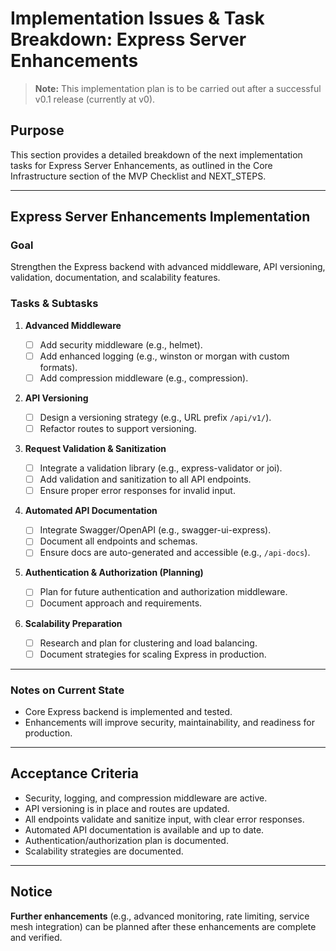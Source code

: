 # Implementation Issues & Task Breakdown: Express Server Enhancements

> **Note:** This implementation plan is to be carried out after a successful v0.1 release (currently at v0).

## Purpose

This section provides a detailed breakdown of the next implementation tasks for Express Server Enhancements, as outlined in the Core Infrastructure section of the MVP Checklist and NEXT_STEPS.

---

## Express Server Enhancements Implementation

### Goal

Strengthen the Express backend with advanced middleware, API versioning, validation, documentation, and scalability features.

### Tasks & Subtasks

1. **Advanced Middleware**

   - [ ] Add security middleware (e.g., helmet).
   - [ ] Add enhanced logging (e.g., winston or morgan with custom formats).
   - [ ] Add compression middleware (e.g., compression).

2. **API Versioning**

   - [ ] Design a versioning strategy (e.g., URL prefix `/api/v1/`).
   - [ ] Refactor routes to support versioning.

3. **Request Validation & Sanitization**

   - [ ] Integrate a validation library (e.g., express-validator or joi).
   - [ ] Add validation and sanitization to all API endpoints.
   - [ ] Ensure proper error responses for invalid input.

4. **Automated API Documentation**

   - [ ] Integrate Swagger/OpenAPI (e.g., swagger-ui-express).
   - [ ] Document all endpoints and schemas.
   - [ ] Ensure docs are auto-generated and accessible (e.g., `/api-docs`).

5. **Authentication & Authorization (Planning)**

   - [ ] Plan for future authentication and authorization middleware.
   - [ ] Document approach and requirements.

6. **Scalability Preparation**
   - [ ] Research and plan for clustering and load balancing.
   - [ ] Document strategies for scaling Express in production.

---

### Notes on Current State

- Core Express backend is implemented and tested.
- Enhancements will improve security, maintainability, and readiness for production.

---

## Acceptance Criteria

- Security, logging, and compression middleware are active.
- API versioning is in place and routes are updated.
- All endpoints validate and sanitize input, with clear error responses.
- Automated API documentation is available and up to date.
- Authentication/authorization plan is documented.
- Scalability strategies are documented.

---

## Notice

**Further enhancements** (e.g., advanced monitoring, rate limiting, service mesh integration) can be planned after these enhancements are complete and verified.
